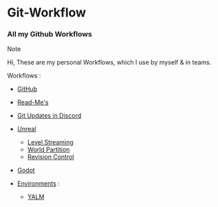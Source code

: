 # Git-Workflow
### All my Github Workflows

> [!Note]
> Hi, These are my personal Workflows, which I use by myself & in teams.

Workflows : 
- [GitHub](https://github.com/Loris-Moreau/Git-Workflow/blob/main/Workflows/GitHubWorkflow.md)
- [Read-Me's](https://github.com/Loris-Moreau/Git-Workflow/blob/main/Workflows/ReadMeWorkFlow.md)
- [Git Updates in Discord](https://github.com/Loris-Moreau/Git-Workflow/blob/main/Workflows/Discord%20Webnooks.md)
- [Unreal](https://github.com/Loris-Moreau/Git-Workflow/tree/main/Workflows/Unreal%20Engine)
  - [Level Streaming](https://github.com/Loris-Moreau/Git-Workflow/blob/main/Workflows/Unreal%20Engine/Level%20Streaming.md)
  - [World Partition](https://github.com/Loris-Moreau/Git-Workflow/blob/main/Workflows/Unreal%20Engine/World%20Partition.md)
  - [Revision Control](https://github.com/Loris-Moreau/Git-Workflow/blob/main/Workflows/Unreal%20Engine/RevisionControl.md)
- [Godot](https://github.com/Loris-Moreau/Git-Workflow/tree/main/Workflows/Godot)


- [Environments](https://github.com/Loris-Moreau/Git-Workflow/tree/main/Workflows/Environement) : 
  - [YALM](https://github.com/Loris-Moreau/Git-Workflow/blob/main/Workflows/Environement)
